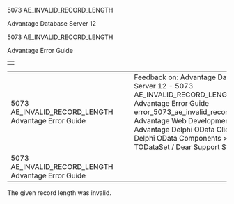 5073 AE\_INVALID\_RECORD\_LENGTH




Advantage Database Server 12  

5073 AE\_INVALID\_RECORD\_LENGTH

Advantage Error Guide

|  |
| --- |
|  |

|  |  |  |  |  |
| --- | --- | --- | --- | --- |
| 5073 AE\_INVALID\_RECORD\_LENGTH  Advantage Error Guide |  |  | Feedback on: Advantage Database Server 12 - 5073 AE\_INVALID\_RECORD\_LENGTH Advantage Error Guide error\_5073\_ae\_invalid\_record\_length Advantage Web Development > Advantage Delphi OData Client > Delphi OData Components > TODataSet / Dear Support Staff, |  |
| 5073 AE\_INVALID\_RECORD\_LENGTH  Advantage Error Guide |  |  |  |  |

The given record length was invalid.